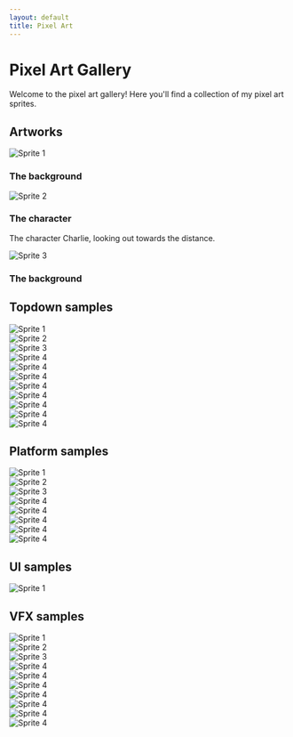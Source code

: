```yaml
---
layout: default
title: Pixel Art
---
```


# Pixel Art Gallery

Welcome to the pixel art gallery! Here you'll find a collection of my pixel art sprites.

<h2>Artworks</h2>
<div class="portfolio-grid">
  <!-- Pixel Art Item 1 -->
  <div class="portfolio-item">
    <img src="{{ site.baseurl }}/assets/images/Yarn Knight/StartMenuBackground.png" alt="Sprite 1">
    <h3>The background</h3>
    <p></p>
  </div>

  <!-- Pixel Art Item 2 -->
  <div class="portfolio-item">
    <img src="{{ site.baseurl }}/assets/images/Yarn Knight/StartMenuBackgroundCharlie.png" alt="Sprite 2">
    <h3>The character</h3>
    <p>The character Charlie, looking out towards the distance.</p>
  </div>

  <!-- Pixel Art Item 3 -->
  <div class="portfolio-item">
    <img src="{{ site.baseurl }}/assets/images/Yarn Knight/StartMenuBackgroundSky.png" alt="Sprite 3">
    <h3>The background</h3>
    <p></p>
  </div>
  
</div>

<h2>Topdown samples</h2>
<div class="portfolio-gallery">
    <div class="gallery-item">
    <img src="{{ site.baseurl }}/assets/images/Yarn Knight/ElementalIce.png" alt="Sprite 1">
    </div>
    <div class="gallery-item">
    <img src="{{ site.baseurl }}/assets/images/Yarn Knight/Sheep.png" alt="Sprite 2">
    </div>
    <div class="gallery-item">
    <img src="{{ site.baseurl }}/assets/images/Yarn Knight/Hollyhock.png" alt="Sprite 3">
    </div>
    <div class="gallery-item">
    <img src="{{ site.baseurl }}/assets/images/Yarn Knight/Ghost_Curl.png" alt="Sprite 4">
    </div>
    <div class="gallery-item">
    <img src="{{ site.baseurl }}/assets/images/Yarn Knight/Mouflon.png" alt="Sprite 4">
    </div>
    <div class="gallery-item">
    <img src="{{ site.baseurl }}/assets/images/Yarn Knight/Shapla.png" alt="Sprite 4">
    </div>
    <div class="gallery-item">
    <img src="{{ site.baseurl }}/assets/images/Yarn Knight/PlayableCharacter.png" alt="Sprite 4">
    </div>
    <div class="gallery-item">
    <img src="{{ site.baseurl }}/assets/images/Yarn Knight/Slime.png" alt="Sprite 4">
    </div>
    <div class="gallery-item">
    <img src="{{ site.baseurl }}/assets/images/Yarn Knight/SacredLotus.png" alt="Sprite 4">
    </div>
    <div class="gallery-item">
    <img src="{{ site.baseurl }}/assets/images/Yarn Knight/Purplies.png" alt="Sprite 4">
    </div>
    <div class="gallery-item">
    <img src="{{ site.baseurl }}/assets/images/Yarn Knight/Snowman boss mockup.png" alt="Sprite 4">
    </div>
</div>

<h2>Platform samples</h2>
<div class="portfolio-gallery">
    <div class="gallery-item">
    <img src="{{ site.baseurl }}/assets/images/Troll Magic/BatterySlot.png" alt="Sprite 1">
    </div>
    <div class="gallery-item">
    <img src="{{ site.baseurl }}/assets/images/Troll Magic/Cactus.png" alt="Sprite 2">
    </div>
    <div class="gallery-item">
    <img src="{{ site.baseurl }}/assets/images/Troll Magic/Fan.png" alt="Sprite 3">
    </div>
    <div class="gallery-item">
    <img src="{{ site.baseurl }}/assets/images/Troll Magic/Present.png" alt="Sprite 4">
    </div>
    <div class="gallery-item">
    <img src="{{ site.baseurl }}/assets/images/Troll Magic/TNT.png" alt="Sprite 4">
    </div>
    <div class="gallery-item">
    <img src="{{ site.baseurl }}/assets/images/Troll Magic/Perch.png" alt="Sprite 4">
    </div>
    <div class="gallery-item">
    <img src="{{ site.baseurl }}/assets/images/Set in Stone/Catfish.png" alt="Sprite 4">
    </div>
    <div class="gallery-item">
    <img src="{{ site.baseurl }}/assets/images/Set in Stone/Blue Grenadier.png" alt="Sprite 4">
    </div>
</div>

<h2>UI samples</h2>
<div class="portfolio-gallery">
    <div class="gallery-item">
    <img src="{{ site.baseurl }}/assets/images/Yarn Knight/StartMenuButton.png" alt="Sprite 1">
    </div>
</div>

<h2>VFX samples</h2>
<div class="portfolio-gallery">
    <div class="gallery-item">
    <img src="{{ site.baseurl }}/assets/images/Yarn Knight/Sheep.png" alt="Sprite 1">
    </div>
    <div class="gallery-item">
    <img src="{{ site.baseurl }}/assets/images/Yarn Knight/Sheep.png" alt="Sprite 2">
    </div>
    <div class="gallery-item">
    <img src="{{ site.baseurl }}/assets/images/Yarn Knight/Sheep.png" alt="Sprite 3">
    </div>
    <div class="gallery-item">
    <img src="{{ site.baseurl }}/assets/images/Yarn Knight/Sheep.png" alt="Sprite 4">
    </div>
    <div class="gallery-item">
    <img src="{{ site.baseurl }}/assets/images/Yarn Knight/Sheep.png" alt="Sprite 4">
    </div>
    <div class="gallery-item">
    <img src="{{ site.baseurl }}/assets/images/Yarn Knight/Sheep.png" alt="Sprite 4">
    </div>
    <div class="gallery-item">
    <img src="{{ site.baseurl }}/assets/images/Yarn Knight/Sheep.png" alt="Sprite 4">
    </div>
    <div class="gallery-item">
    <img src="{{ site.baseurl }}/assets/images/Yarn Knight/Sheep.png" alt="Sprite 4">
    </div>
    <div class="gallery-item">
    <img src="{{ site.baseurl }}/assets/images/Yarn Knight/Sheep.png" alt="Sprite 4">
    </div>
    <div class="gallery-item">
    <img src="{{ site.baseurl }}/assets/images/Yarn Knight/Sheep.png" alt="Sprite 4">
    </div>
</div>